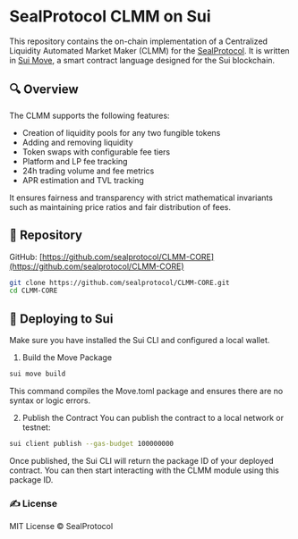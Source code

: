 # SealProtocol CLMM on Sui

This repository contains the on-chain implementation of a Centralized Liquidity Automated Market Maker (CLMM) for the [SealProtocol](https://github.com/sealprotocol). It is written in [Sui Move](https://docs.sui.io/), a smart contract language designed for the Sui blockchain.

## 🔍 Overview

The CLMM supports the following features:

- Creation of liquidity pools for any two fungible tokens
- Adding and removing liquidity
- Token swaps with configurable fee tiers
- Platform and LP fee tracking
- 24h trading volume and fee metrics
- APR estimation and TVL tracking

It ensures fairness and transparency with strict mathematical invariants such as maintaining price ratios and fair distribution of fees.

## 📁 Repository

GitHub: [https://github.com/sealprotocol/CLMM-CORE](https://github.com/sealprotocol/CLMM-CORE)

```bash
git clone https://github.com/sealprotocol/CLMM-CORE.git
cd CLMM-CORE
```
## 🚀 Deploying to Sui
Make sure you have installed the Sui CLI and configured a local wallet.

1. Build the Move Package
```bash
sui move build
```
This command compiles the Move.toml package and ensures there are no syntax or logic errors.

2. Publish the Contract
You can publish the contract to a local network or testnet:
```bash
sui client publish --gas-budget 100000000
```
Once published, the Sui CLI will return the package ID of your deployed contract. You can then start interacting with the CLMM module using this package ID.

### ✍️ License
MIT License © SealProtocol